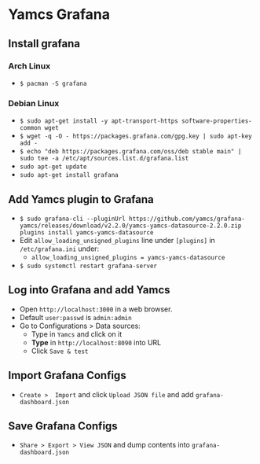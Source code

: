 # Yamcs Grafana

## Install grafana

### Arch Linux

- `$ pacman -S grafana`

### Debian Linux

- `$ sudo apt-get install -y apt-transport-https software-properties-common wget`
- `$ wget -q -O - https://packages.grafana.com/gpg.key | sudo apt-key add -`
- `$ echo "deb https://packages.grafana.com/oss/deb stable main" | sudo tee -a /etc/apt/sources.list.d/grafana.list`
- `sudo apt-get update`
- `sudo apt-get install grafana`

## Add Yamcs plugin to Grafana

- `$ sudo grafana-cli --pluginUrl https://github.com/yamcs/grafana-yamcs/releases/download/v2.2.0/yamcs-yamcs-datasource-2.2.0.zip plugins install yamcs-yamcs-datasource`
- Edit `allow_loading_unsigned_plugins` line under `[plugins]` in `/etc/grafana.ini` under:
  - `allow_loading_unsigned_plugins = yamcs-yamcs-datasource`
- `$ sudo systemctl restart grafana-server`

## Log into Grafana and add Yamcs

- Open `http://localhost:3000` in a web browser.
- Default `user:passwd` is `admin:admin`
- Go to Configurations > Data sources:
  - Type in `Yamcs` and click on it
  - **Type** in `http://localhost:8090` into URL
  - Click `Save & test`

## Import Grafana Configs

- `Create >  Import` and click `Upload JSON file` and add `grafana-dashboard.json`

## Save Grafana Configs

- `Share > Export > View JSON` and dump contents into `grafana-dashboard.json`
